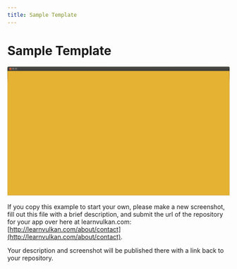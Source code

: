 ```yaml
---
title: Sample Template
---
```


# Sample Template

![Screenshot](screenshot.png)

If you copy this example to start your own, please make a new screenshot,
fill out this file with a brief description,
and submit the url of the repository for your app over here at learnvulkan.com:
[http://learnvulkan.com/about/contact](http://learnvulkan.com/about/contact).

Your description and screenshot will be published there with a link back to
your repository.
